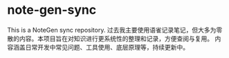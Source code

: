 # note-gen-sync
This is a NoteGen sync repository.
过去我主要使用语雀记录笔记，但大多为零散的内容。本项目旨在对知识进行更系统性的整理和记录，方便查阅与复用。
内容涵盖日常开发中常见问题、工具使用、底层原理等，持续更新中。
